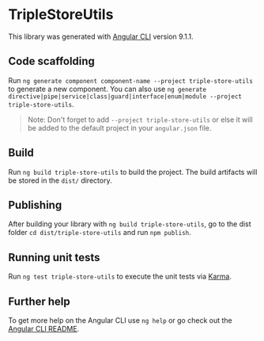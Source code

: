 # TripleStoreUtils

This library was generated with [Angular CLI](https://github.com/angular/angular-cli) version 9.1.1.

## Code scaffolding

Run `ng generate component component-name --project triple-store-utils` to generate a new component. You can also use `ng generate directive|pipe|service|class|guard|interface|enum|module --project triple-store-utils`.
> Note: Don't forget to add `--project triple-store-utils` or else it will be added to the default project in your `angular.json` file. 

## Build

Run `ng build triple-store-utils` to build the project. The build artifacts will be stored in the `dist/` directory.

## Publishing

After building your library with `ng build triple-store-utils`, go to the dist folder `cd dist/triple-store-utils` and run `npm publish`.

## Running unit tests

Run `ng test triple-store-utils` to execute the unit tests via [Karma](https://karma-runner.github.io).

## Further help

To get more help on the Angular CLI use `ng help` or go check out the [Angular CLI README](https://github.com/angular/angular-cli/blob/master/README.md).
